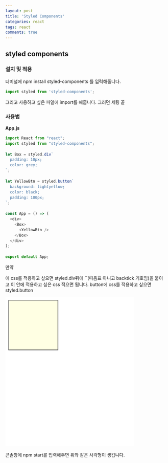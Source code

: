 ```yaml
---
layout: post
title: 'Styled Components'
categories: react
tags: react
comments: true
---
```



## styled components

### 설치 및 적용

터미널에 npm install styled-components 를 입력해줍니다.

~~~javascript
import styled from 'styled-components';
~~~
그리고 사용하고 싶은 파일에 import를 해줍니다.
그러면 세팅 끝 


### 사용법
**App.js**
~~~javascript
import React from "react";
import styled from "styled-components";

let Box = styled.div`
  padding: 10px;
  color: grey;
`;

let YellowBtn = styled.button`
  background: lightyellow;
  color: black;
  padding: 100px;
`;

const App = () => (
  <div>
    <Box>
      <YellowBtn />
    </Box>
  </div>
);

export default App;
~~~
만약 <div>에 css를 적용하고 싶으면 styled.div뒤에 ``(따옴표 아니고 backtick 기호임)을 붙이고 이 안에 적용하고 싶은 css 적으면 됩니다. button에 css를 적용하고 싶으면 styled.button 

<img src = "../../image/styled-components 1.png" width = "80%"/>

콘솔창에 npm start를 입력해주면 위와 같은 사각형이 생깁니다.